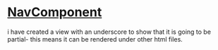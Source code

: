 # [NavComponent](./app/views/_navbar.html.erb)

i have created a view with an underscore to show that it is going to be partial- this means it can be rendered under other html files.
